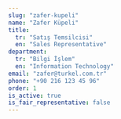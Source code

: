 ```yaml
---
slug: "zafer-kupeli"
name: "Zafer Küpeli"
title:
  tr: "Satış Temsilcisi"
  en: "Sales Representative"
department:
  tr: "Bilgi İşlem"
  en: "Information Technology"
email: "zafer@turkel.com.tr"
phone: "+90 216 123 45 96"
order: 1
is_active: true
is_fair_representative: false
---
```

